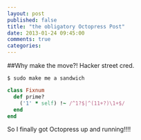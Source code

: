 ```yaml
---
layout: post
published: false
title: "the obligatory Octopress Post"
date: 2013-01-24 09:45:00
comments: true
categories: 
---
```


##Why make the move?!
Hacker street cred.

```
$ sudo make me a sandwich
```
``` ruby Discover if a number is prime http://www.noulakaz.net/weblog/2007/03/18/a-regular-expression-to-check-for-prime-numbers/ Source Article
class Fixnum
  def prime?
    ('1' * self) !~ /^1?$|^(11+?)\1+$/
  end
end
```


So I finally got Octopress up and running!!!!

